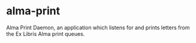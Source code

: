 # alma-print
 Alma Print Daemon, an application which listens for and prints letters from the Ex Libris Alma print queues. 
